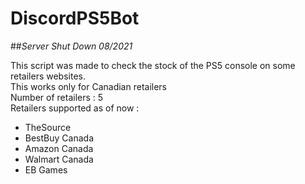 # DiscordPS5Bot
 
##*Server Shut Down 08/2021*

This script was made to check the stock of the PS5 console on some retailers websites.                  
This works only for Canadian retailers                                                                 
Number of retailers : 5                                                                                 
Retailers supported as of now : 
- TheSource
- BestBuy Canada
- Amazon Canada
- Walmart Canada
- EB Games 
